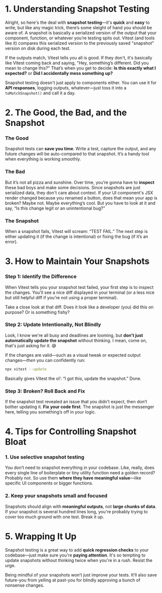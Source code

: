 # 1. Understanding Snapshot Testing

Alright, so here's the deal with **snapshot testing**—it's **quick** and **easy** to write, but like any magic trick, there’s some sleight of hand you should be aware of. A snapshot is basically a serialized version of the output that your component, function, or whatever you’re testing spits out. Vitest (and tools like it) compares this serialized version to the previously saved "snapshot" version on disk during each test.

If the outputs match, Vitest tells you all is good. If they don't, it's basically like Vitest coming back and saying, "Hey, something’s different. Did you mean to change this?" That’s when you get to decide: **Is this exactly what I expected?** or **Did I accidentally mess something up?**

Snapshot testing doesn't just apply to components either. You can use it for **API responses**, logging outputs, whatever—just toss it into a `toMatchSnapshot()` and call it a day.

# 2. The Good, the Bad, and the Snapshot

### The Good

Snapshot tests can **save you time**. Write a test, capture the output, and any future changes will be auto-compared to that snapshot. It’s a handy tool when everything is working smoothly.

### The Bad

But it’s not all pizza and sunshine. Over time, you’re gonna have to **inspect** these bad boys and make some decisions. Since snapshots are just serialized data, they don't care about context. If your UI component's JSX render changed because you renamed a button, does that mean your app is broken? Maybe not. Maybe everything’s cool. But you have to look at it and say, “Is this change legit or an unintentional bug?”

### The Snapshot

When a snapshot fails, Vitest will scream: “TEST FAIL.” The next step is either updating it (if the change is intentional) or fixing the bug (if it’s an error).

# 3. How to Maintain Your Snapshots

### Step 1: Identify the Difference

When Vitest tells you your snapshot test failed, your first step is to inspect the changes. You'll see a nice diff displayed in your terminal (or a less nice but still helpful diff if you're not using a proper terminal).

Take a close look at that diff. Does it look like a developer (you) did this on purpose? Or is something fishy?

### Step 2: Update Intentionally, Not Blindly

Look, I know we're all busy and deadlines are looming, but **don't just automatically update the snapshot** without thinking. I mean, come on, that's just asking for it. 😅

If the changes are valid—such as a visual tweak or expected output changes—_then_ you can confidently run:

```bash
npx vitest --update
```

Basically gives Vitest the ol’: “I got this, update the snapshot.” Done.

### Step 3: Broken? Roll Back and Fix

If the snapshot test revealed an issue that you didn’t expect, then don’t bother updating it. **Fix your code first**. The snapshot is just the messenger here, telling you something’s off in your logic.

# 4. Tips for Controlling Snapshot Bloat

### 1. Use selective snapshot testing

You don’t need to snapshot everything in your codebase. Like, really, does every single line of boilerplate or tiny utility function need a golden record? Probably not. So use them **where they have meaningful value**—like specific UI components or bigger functions.

### 2. Keep your snapshots small and focused

Snapshots should align with **meaningful outputs**, not **large chunks of data**. If your snapshot is several hundred lines long, you're probably trying to cover too much ground with one test. Break it up.

# 5. Wrapping It Up

Snapshot testing is a great way to add **quick regression checks** to your codebase—just make sure you're **paying attention**. It's so tempting to update snapshots without thinking twice when you're in a rush. Resist the urge.

Being mindful of your snapshots won’t just improve your tests. It’ll also save future-you from yelling at past-you for blindly approving a bunch of nonsense changes.
